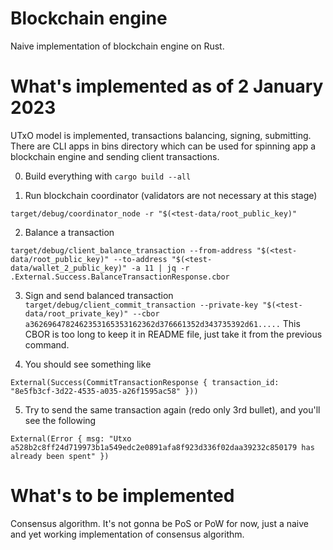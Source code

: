 # Blockchain engine
Naive implementation of blockchain engine on Rust.

# What's implemented as of 2 January 2023
UTxO model is implemented, transactions balancing, signing, submitting.
There are CLI apps in bins directory which can be used for spinning app a blockchain engine and sending client transactions.

0. Build everything with ```cargo build --all```

1. Run blockchain coordinator (validators are not necessary at this stage)
```
target/debug/coordinator_node -r "$(<test-data/root_public_key)"
```

2. Balance a transaction
```
target/debug/client_balance_transaction --from-address "$(<test-data/root_public_key)" --to-address "$(<test-data/wallet_2_public_key)" -a 11 | jq -r .External.Success.BalanceTransactionResponse.cbor
```

3. Sign and send balanced transaction
```target/debug/client_commit_transaction --private-key "$(<test-data/root_private_key)" --cbor a3626964782462353165353162362d376661352d343735392d61.....```
This CBOR is too long to keep it in README file, just take it from the previous command.

4. You should see something like 
```
External(Success(CommitTransactionResponse { transaction_id: "8e5fb3cf-3d22-4535-a035-a26f1595ac58" }))
```

5. Try to send the same transaction again (redo only 3rd bullet), and you'll see the following
```
External(Error { msg: "Utxo a528b2c8ff24d719973b1a549edc2e0891afa8f923d336f02daa39232c850179 has already been spent" })
```

# What's to be implemented
Consensus algorithm. It's not gonna be PoS or PoW for now, just a naive and yet working implementation of consensus algorithm.
